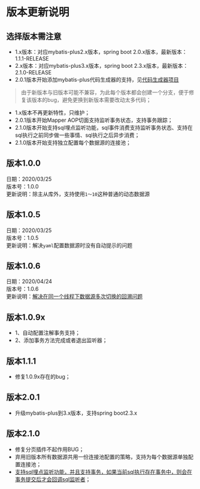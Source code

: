 # 版本更新说明

## 选择版本需注意
* 1.x版本：对应mybatis-plus2.x版本，spring boot 2.0.x版本，最新版本：1.1.1-RELEASE 
* 2.x版本：对应mybatis-plus3.x版本，spring boot 2.3.x版本，最新版本：2.1.0-RELEASE
* 2.0.1版本开始添加mybatis-plus代码生成器的支持，见[代码生成器项目](easy-mybatis-plus-generator/README.MD)

>由于新版本与旧版本可能不兼容，为此每个版本都会创建一个分支，便于修复该版本的bug，避免更换到新版本需要改动太多代码；
* 1.x版本不再更新特性，只维护；
* 2.0.1版本开始Mapper AOP切面支持监听事务状态，支持事务跟踪；
* 2.1.0版本开始支持sql埋点监听功能，sql事件消费支持监听事务状态、支持在sql执行之前同步做一些事情、sql执行之后异步消费；
* 2.1.0版本开始支持独立配置每个数据源的连接池；

## 版本1.0.0 

日期：2020/03/25\
版本号：1.0.0\
更新说明：除主从库外，支持使用`1～10`这种普通的动态数据源

## 版本1.0.5

日期：2020/03/25\
版本号：1.0.5\
更新说明：解决`yaml`配置数据源时没有自动提示的问题

## 版本1.0.6

日期：2020/04/24\
版本号：1.0.6\
更新说明：[解决在同一个线程下数据源多次切换的回溯问题](https://github.com/wujiuye/easymulti-datasource-spring-boot-starter/wiki/%E8%A7%A3%E5%86%B3%E5%9C%A8%E5%90%8C%E4%B8%80%E4%B8%AA%E7%BA%BF%E7%A8%8B%E4%B8%8B%E6%95%B0%E6%8D%AE%E6%BA%90%E5%A4%9A%E6%AC%A1%E5%88%87%E6%8D%A2%E7%9A%84%E5%9B%9E%E6%BA%AF%E9%97%AE%E9%A2%98)

## 版本1.0.9x
* 1、自动配置注解事务支持；
* 2、添加事务方法完成或者退出监听器；

## 版本1.1.1
* 修复1.0.9x存在的bug；

## 版本2.0.1
* 升级mybatis-plus到3.x版本，支持spring boot2.3.x

## 版本2.1.0
* 修复分页插件不起作用BUG；
* 弃用旧版本所有数据源共用一份连接池配置的策略，支持为每个数据源单独配置连接池；
* [支持sql埋点监听功能，并且支持事务，如果当前sql执行存在事务中，则会在事务提交后才会回调sql监听者](https://github.com/wujiuye/easymulti-datasource-spring-boot-starter/wiki/%E6%94%AF%E6%8C%81%E7%9B%91%E5%90%ACSQL%E5%8A%9F%E8%83%BD)；
